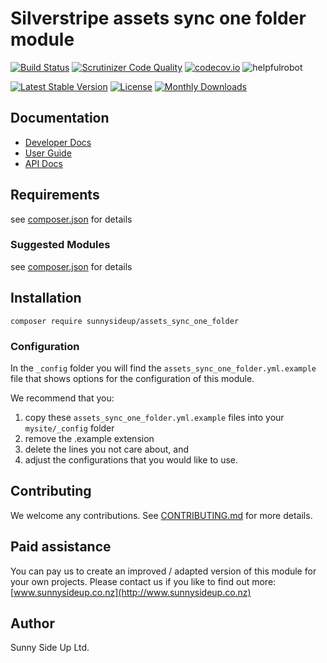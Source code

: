 # Silverstripe assets sync one folder module
[![Build Status](https://travis-ci.org/sunnysideup/silverstripe-assets_sync_one_folder.svg?branch=master)](https://travis-ci.org/sunnysideup/silverstripe-assets_sync_one_folder)
[![Scrutinizer Code Quality](https://scrutinizer-ci.com/g/sunnysideup/silverstripe-assets_sync_one_folder/badges/quality-score.png?b=master)](https://scrutinizer-ci.com/g/sunnysideup/silverstripe-assets_sync_one_folder/?branch=master)
[![codecov.io](https://codecov.io/github/sunnysideup/silverstripe-assets_sync_one_folder/coverage.svg?branch=master)](https://codecov.io/github/sunnysideup/silverstripe-assets_sync_one_folder?branch=master)
![helpfulrobot](https://helpfulrobot.io/sunnysideup/assets_sync_one_folder/badge)

[![Latest Stable Version](https://poser.pugx.org/sunnysideup/assets_sync_one_folder/version)](https://packagist.org/packages/sunnysideup/assets_sync_one_folder)
[![License](https://poser.pugx.org/sunnysideup/assets_sync_one_folder/license)](https://packagist.org/packages/sunnysideup/assets_sync_one_folder)
[![Monthly Downloads](https://poser.pugx.org/sunnysideup/assets_sync_one_folder/d/monthly)](https://packagist.org/packages/sunnysideup/assets_sync_one_folder)


## Documentation



 * [Developer Docs](docs/en/INDEX.md)
 * [User Guide](docs/en/userguide.md)
 * [API Docs](http://docs.ssmods.com/sunnysideup/assets_sync_one_folder/classes.xhtml)

## Requirements



see [composer.json](composer.json) for details

### Suggested Modules



see [composer.json](composer.json) for details


## Installation


```
composer require sunnysideup/assets_sync_one_folder
```

### Configuration



In the `_config` folder you will find the `assets_sync_one_folder.yml.example`
file that shows options for the configuration of this module.

We recommend that you:

  1. copy these `assets_sync_one_folder.yml.example` files into your
`mysite/_config` folder
  2. remove the .example extension
  3. delete the lines you not care about, and
  4. adjust the configurations that you would like to use.


## Contributing



We welcome any contributions. See [CONTRIBUTING.md](CONTRIBUTING.md) for more details.

## Paid assistance



You can pay us to create an improved / adapted version of this module for your own projects.  Please contact us if you like to find out more: [www.sunnysideup.co.nz](http://www.sunnysideup.co.nz)

## Author



Sunny Side Up Ltd.
